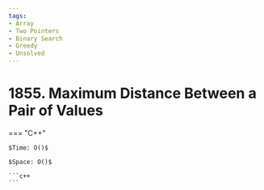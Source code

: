 ```yaml
---
tags:
- Array
- Two Pointers
- Binary Search
- Greedy
- Unsolved
---
```



# 1855. Maximum Distance Between a Pair of Values

=== "C++"

    $Time: O()$

    $Space: O()$

    ```c++
    ```